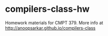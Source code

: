 # compilers-class-hw
Homework materials for CMPT 379. More info at http://anoopsarkar.github.io/compilers-class
